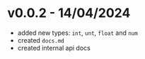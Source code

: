 # v0.0.2 - 14/04/2024

- added new types: `int`, `unt`, `float` and `num`
- created `docs.md`
- created internal api docs
